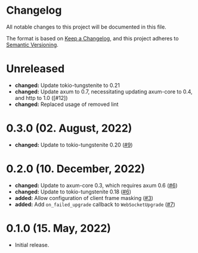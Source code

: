 # Changelog

All notable changes to this project will be documented in this file.

The format is based on [Keep a Changelog](https://keepachangelog.com/en/1.0.0/),
and this project adheres to [Semantic Versioning](https://semver.org/spec/v2.0.0.html).

# Unreleased

- **changed:** Update tokio-tungstenite to 0.21
- **changed:** Update axum to 0.7, necessitating updating axum-core to 0.4, and http to 1.0 ([#12])
- **changed:** Replaced usage of removed lint

# 0.3.0 (02. August, 2022)

- **changed:** Update to tokio-tungstenite 0.20 ([#9])

[#9]: https://github.com/davidpdrsn/axum-tungstenite/pull/9

# 0.2.0 (10. December, 2022)

- **changed:** Update to axum-core 0.3, which requires axum 0.6 ([#6])
- **changed:** Update to tokio-tungstenite 0.18 ([#6])
- **added:** Allow configuration of client frame masking ([#3])
- **added:** Add `on_failed_upgrade` callback to `WebSocketUpgrade` ([#7])

[#3]: https://github.com/davidpdrsn/axum-tungstenite/pull/3
[#6]: https://github.com/davidpdrsn/axum-tungstenite/pull/6
[#7]: https://github.com/davidpdrsn/axum-tungstenite/pull/7

# 0.1.0 (15. May, 2022)

- Initial release.
